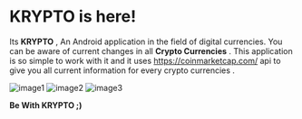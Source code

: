 # KRYPTO is here!

Its **KRYPTO** , An Android application in the field of digital currencies.
You can be aware of current changes in all **Crypto Currencies** . 
This application is so simple to work with it and it uses https://coinmarketcap.com/ api to give you all current information for every crypto currencies .

![image1](https://user-images.githubusercontent.com/56608616/139844345-92a9b6a9-4089-4cbb-b9bf-b9a44b5c7d5e.jpeg)
![image2](https://user-images.githubusercontent.com/56608616/139846397-d56f7ba0-138b-4361-a3a0-bdf171647877.jpg)
![image3](https://user-images.githubusercontent.com/56608616/139844382-a4684b13-5a8e-42ae-bfc1-4fb645ff2710.jpeg)

**Be With KRYPTO ;)**
